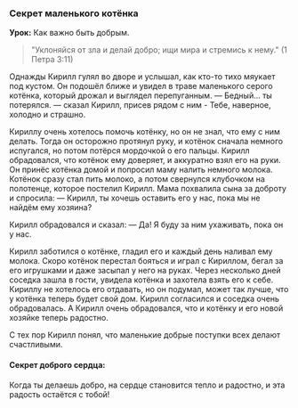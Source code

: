 ### Секрет маленького котёнка

**Урок:** Как важно быть добрым.

> "Уклоняйся от зла и делай добро; ищи мира и стремись к нему." (1 Петра 3:11)

Однажды Кирилл гулял во дворе и услышал, как кто-то тихо мяукает под кустом. Он подошёл ближе и увидел в траве маленького серого котёнка, который дрожал и выглядел перепуганным.
— Бедный... ты потерялся. — сказал Кирилл, присев рядом с ним - Тебе, наверное, холодно и страшно.

Кириллу очень хотелось помочь котёнку, но он не знал, что ему с ним делать. Тогда он осторожно протянул руку, и котёнок сначала немного испугался, но потом потёрся мордочкой о его пальцы. Кирилл обрадовался, что котёнок ему доверяет, и аккуратно взял его на руки.
Он принёс котёнка домой и попросил маму налить немного молока. Котёнок сразу стал пить молоко, а потом свернулся клубочком на полотенце, которое постелил Кирилл. Мама похвалила сына за доброту и спросила:
— Кирилл, ты хочешь оставить его у нас, пока мы не найдём ему хозяина?

Кирилл обрадовался и сказал:
— Да! Я буду за ним ухаживать, пока он у нас.

Кирилл заботился о котёнке, гладил его и каждый день наливал ему молока. Скоро котёнок перестал бояться и играл с Кириллом, бегал за его игрушками и даже засыпал у него на руках. Через несколько дней соседка зашла в гости, увидела котёнка и захотела взять его к себе.
Кириллу не хотелось его отдавать, но он подумал, может так лучше, что у котёнка теперь будет свой дом. Кирилл согласился и соседка очень обрадовалась.
А Кирилл очень обрадовался, что и котёнку и его новой хозяйке теперь радостно.

С тех пор Кирилл понял, что маленькие добрые поступки всех делают счастливыми.

#### Секрет доброго сердца:
Когда ты делаешь добро, на сердце становится тепло и радостно, и эта радость остаётся с тобой!
